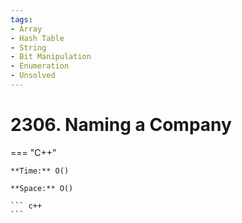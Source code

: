```yaml
---
tags:
- Array
- Hash Table
- String
- Bit Manipulation
- Enumeration
- Unsolved
---
```



# 2306. Naming a Company

=== "C++"

    **Time:** O()

    **Space:** O()

    ``` c++
    ```